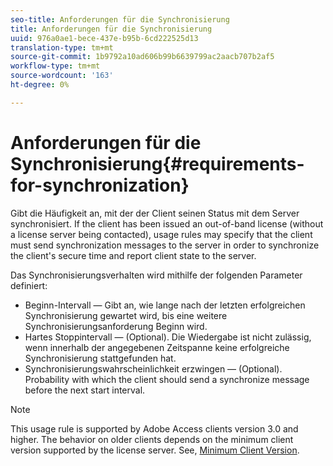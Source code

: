 ```yaml
---
seo-title: Anforderungen für die Synchronisierung
title: Anforderungen für die Synchronisierung
uuid: 976a0ae1-bece-437e-b95b-6cd222525d13
translation-type: tm+mt
source-git-commit: 1b9792a10ad606b99b6639799ac2aacb707b2af5
workflow-type: tm+mt
source-wordcount: '163'
ht-degree: 0%

---
```



# Anforderungen für die Synchronisierung{#requirements-for-synchronization}

Gibt die Häufigkeit an, mit der der Client seinen Status mit dem Server synchronisiert. If the client has been issued an out-of-band license (without a license server being contacted), usage rules may specify that the client must send synchronization messages to the server in order to synchronize the client&#39;s secure time and report client state to the server.

Das Synchronisierungsverhalten wird mithilfe der folgenden Parameter definiert:

* Beginn-Intervall — Gibt an, wie lange nach der letzten erfolgreichen Synchronisierung gewartet wird, bis eine weitere Synchronisierungsanforderung Beginn wird.
* Hartes Stoppintervall — (Optional). Die Wiedergabe ist nicht zulässig, wenn innerhalb der angegebenen Zeitspanne keine erfolgreiche Synchronisierung stattgefunden hat.
* Synchronisierungswahrscheinlichkeit erzwingen — (Optional). Probability with which the client should send a synchronize message before the next start interval.

>[!NOTE]
>
>This usage rule is supported by Adobe Access clients version 3.0 and higher. The behavior on older clients depends on the minimum client version supported by the license server. See, [Minimum Client Version](../../../aaxs-protecting-content/content-implementing-the-license-server/content-handling-license-reqs/content-minimum-client-version.md).

